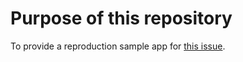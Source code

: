 # Purpose of this repository

To provide a reproduction sample app for [this issue](https://github.com/typescript-eslint/typescript-eslint/issues/2540).
